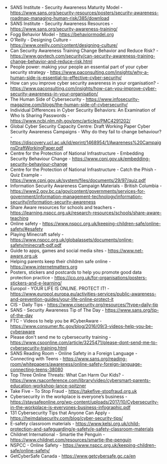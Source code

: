 - SANS Institute - Security Awareness Maturity Model - https://www.sans.org/security-resources/posters/security-awareness-roadmap-managing-human-risk/385/download 
- SANS Institute - Security Awareness Resources - https://www.sans.org/security-awareness-training/ 
- Fogg Behavior Model - https://behaviormodel.org
- O'Reilly - Designing Culture - https://www.oreilly.com/content/designing-culture/ 
- Can Security Awareness Training Change Behavior and Reduce Risk? - https://www.govtech.com/security/can-security-awareness-training-change-behavior-and-reduce-risk.html 
- People power: making your people an essential part of your cyber security strategy - https://www.paconsulting.com/insights/why-a-human-side-is-essential-to-effective-cyber-security/ 
- How can you improve cyber security awareness in your organisation? - https://www.paconsulting.com/insights/how-can-you-improve-cyber-security-awareness-in-your-organisation/ 
- The Human Side of Cybersecurity - https://www.infosecurity-magazine.com/blogs/the-human-side-of-cybersecurity/ 
- Individual Differences in Cyber Security Behaviors: An Examination of Who Is Sharing Passwords - https://www.ncbi.nlm.nih.gov/pmc/articles/PMC4291202/ 
- Global Cyber Security Capacity Centre: Draft Working Paper Cyber Security Awareness Campaigns - Why do they fail to change behaviour? - https://discovery.ucl.ac.uk/id/eprint/1468954/1/Awareness%20CampaignsDraftWorkingPaper.pdf 
- Centre for the Protection of National Infrastructure - Embedding Security Behaviour Change - https://www.cpni.gov.uk/embedding-security-behaviour-change 
- Centre for the Protection of National Infrastructure - Catch the Phish - Quiz Example - https://www.cpni.gov.uk/system/files/documents/29/97/quiz.pdf 
- Information Security Awareness Campaign Materials - British Columbia - https://www2.gov.bc.ca/gov/content/governments/services-for-government/information-management-technology/information-security/information-security-awareness 
- Share Aware resources for schools and teachers - https://learning.nspcc.org.uk/research-resources/schools/share-aware-teaching
- Online safety - https://www.nspcc.org.uk/keeping-children-safe/online-safety/#esafety
- Playing Minecraft safely - https://www.nspcc.org.uk/globalassets/documents/online-safety/minecraft-pdf.pdf
- Guide to apps, games and social media sites - https://www.net-aware.org.uk
- Helping parents keep their children safe online - https://www.internetmatters.org
- Posters, stickers and postcards to help you promote good data protection practice - https://ico.org.uk/for-organisations/posters-stickers-and-e-learning/
- Europol - YOUR LIFE IS ONLINE. PROTECT IT! - https://www.europol.europa.eu/activities-services/public-awareness-and-prevention-guides/your-life-online-protect-it
- CIS - Daily Tips - https://www.cisecurity.org/resources/?type=daily-tip
- SANS - Security Awareness Tip of The Day - https://www.sans.org/tip-of-the-day 
- FTC - Videos to help you be #CyberAware - https://www.consumer.ftc.gov/blog/2016/09/3-videos-help-you-be-cyberaware 
- Please don't send me to cybersecurity training - https://www.csoonline.com/article/3225471/please-dont-send-me-to-cybersecurity-training.html 
- SANS Reading Room - Online Safety in a Foreign Language - Connecting with Teens - https://www.sans.org/reading-room/whitepapers/awareness/online-safety-foreign-language-connecting-teens-38080 
- Top Three Online Threats: What Can Harm Our Kids? - https://www.rsaconference.com/library/video/cybersmart-parents-education-workshop-lance-spitzner  
- Take Five - To Stop Fraud - https://takefive-stopfraud.org.uk 
- Cybersecurity in the workplace is everyone’s business - https://staysafeonline.org/wp-content/uploads/2017/10/Cybersecurity-in-the-workplace-is-everyones-business-infographic.pdf  
- 131 Cybersecurity Tips that Anyone Can Apply - https://heimdalsecurity.com/blog/cyber-security-tips/  
- E-safety classroom materials - https://www.kelsi.org.uk/child-protection-and-safeguarding/e-safety/e-safety-classroom-materials
- Childnet International - Smartie the Penguin - https://www.childnet.com/resources/smartie-the-penguin
- NSPCC - Online Safety - https://www.nspcc.org.uk/keeping-children-safe/online-safety/
- GetCyberSafe Canada - https://www.getcybersafe.gc.ca/en
